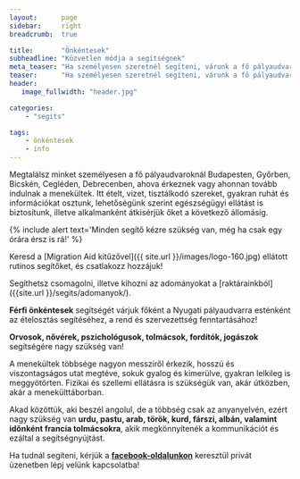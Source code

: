 ```yaml
---
layout:      page
sidebar:     right
breadcrumb:  true

title:       "Önkéntesek"
subheadline: "Közvetlen módja a segítségnek"
meta_teaser: "Ha személyesen szeretnél segíteni, várunk a fő pályaudvaroknál, ahova érkeznek, vagy ahonnan tovább indulnak a menekültek. Keresd a Migration Aid kitűzővel ellátott rutinos segítőket, és csatlakozz hozzájuk!"
teaser:      "Ha személyesen szeretnél segíteni, várunk a fő pályaudvaroknál, ahova érkeznek, vagy ahonnan tovább indulnak a menekültek. Keresd a Migration Aid kitűzővel ellátott rutinos segítőket, és csatlakozz hozzájuk!"
header:
   image_fullwidth: "header.jpg"

categories:
    - "segits"

tags:
    - önkéntesek
    - info
---
```


Megtalálsz minket személyesen a fő pályaudvaroknál Budapesten, Győrben, Bicskén, Cegléden, Debrecenben, ahova érkeznek vagy ahonnan tovább indulnak a menekültek. Itt ételt, vizet, tisztálkodó szereket, gyakran ruhát és információkat osztunk, lehetőségünk szerint egészségügyi ellátást is biztosítunk, illetve alkalmanként átkisérjük őket a következő állomásig.

{% include alert text='Minden segítő kézre szükség van, még ha csak egy órára érsz is rá!' %}

Keresd a [Migration Aid kitűzővel]({{ site.url }}/images/logo-160.jpg) ellátott rutinos segítőket, és csatlakozz hozzájuk!

Segíthetsz csomagolni, illetve kihozni az adományokat a [raktárainkból]({{site.url }}/segits/adomanyok/).

**Férfi önkéntesek** segítségét várjuk főként a Nyugati pályaudvarra esténként az ételosztás segítéséhez, a rend és szervezettség fenntartásához!

**Orvosok, nővérek, pszichológusok, tolmácsok, fordítók, jogászok** segítségére nagy szükség van!

A menekültek többsége nagyon messziről érkezik, hosszú és viszontagságos utat megtéve, sokuk gyalog és kimerülve, gyakran lelkileg is meggyötörten. Fizikai és szellemi ellátásra is szükségük van, akár útközben, akár a menekülttáborban.

Akad közöttük, aki beszél angolul, de a többség csak az anyanyelvén, ezért nagy szükség van **urdu, pastu, arab, török, kurd, fárszi, albán, valamint időnként francia tolmácsokra**, akik megkönnyítenék a kommunikációt és ezáltal a segítségnyújtást.

Ha tudnál segíteni, kérjük a <a href="https://www.facebook.com/migrationaidhungary"><b>facebook-oldalunkon</b></a> keresztül privát üzenetben lépj velünk kapcsolatba!
